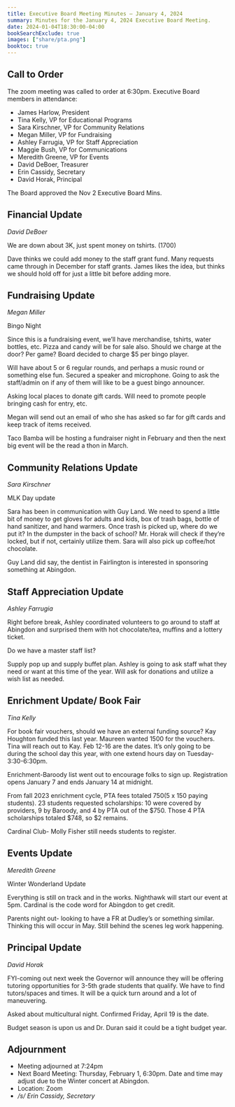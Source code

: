 ```yaml
---
title: Executive Board Meeting Minutes — January 4, 2024
summary: Minutes for the January 4, 2024 Executive Board Meeting.
date: 2024-01-04T18:30:00-04:00
bookSearchExclude: true
images: ["share/pta.png"]
booktoc: true
---
```


## Call to Order

The zoom meeting was called to order at 6:30pm. Executive Board members in attendance:

- James Harlow, President
- Tina Kelly, VP for Educational Programs
- Sara Kirschner, VP for Community Relations
- Megan Miller, VP for Fundraising
- Ashley Farrugia, VP for Staff Appreciation
- Maggie Bush, VP for Communications
- Meredith Greene, VP for Events
- David DeBoer, Treasurer
- Erin Cassidy, Secretary
- David Horak, Principal

The Board approved the Nov 2 Executive Board Mins. 

## Financial Update
*David DeBoer*

We are down about 3K, just spent money on tshirts. (1700)

Dave thinks we could add money to the staff grant fund. Many requests came through in December for staff grants. James likes the idea, but thinks we should hold off for just a little bit before adding more. 

## Fundraising Update
*Megan Miller*

Bingo Night

Since this is a fundraising event, we’ll have merchandise, tshirts, water bottles, etc. Pizza and candy will be for sale also. Should we charge at the door? Per game? Board decided to charge $5 per bingo player.

Will have about 5 or 6 regular rounds, and perhaps a music round or something else fun. Secured a speaker and microphone. Going to ask the staff/admin on if any of them will like to be a guest bingo announcer.

Asking local places to donate gift cards. Will need to promote people bringing cash for entry, etc.

Megan will send out an email of who she has asked so far for gift cards and keep track of items received.

Taco Bamba will be hosting a fundraiser night in February and then the next big event will be the read a thon in March.

## Community Relations Update
*Sara Kirschner*

MLK Day update

Sara has been in communication with Guy Land. We need to spend a little bit of money to get gloves for adults and kids, box of trash bags, bottle of hand sanitizer, and hand warmers. Once trash is picked up, where do we put it? In the dumpster in the back of school? Mr. Horak will check if they’re locked, but if not, certainly utilize them. Sara will also pick up coffee/hot chocolate.

Guy Land did say, the dentist in Fairlington is interested in sponsoring something at Abingdon. 

## Staff Appreciation Update

*Ashley Farrugia*

Right before break, Ashley coordinated volunteers to go around to staff at Abingdon and surprised them with hot chocolate/tea, muffins and a lottery ticket.

Do we have a master staff list?

Supply pop up and supply buffet plan. Ashley is going to ask staff what they need or want at this time of the year. Will ask for donations and utilize a wish list as needed. 

## Enrichment Update/ Book Fair
*Tina Kelly* 

For book fair vouchers, should we have an external funding source? Kay Houghton funded this last year. Maureen wanted 1500 for the vouchers. Tina will reach out to Kay. Feb 12-16 are the dates. It’s only going to be during the school day this year, with one extend hours day on Tuesday- 3:30-6:30pm.

Enrichment-Baroody list went out to encourage folks to sign up. Registration opens January 7 and ends January 14 at midnight.

From fall 2023 enrichment cycle, PTA fees totaled $750 ($5 x 150 paying students). 23 students requested scholarships: 10 were covered by providers, 9 by Baroody, and 4 by PTA out of the $750. Those 4 PTA scholarships totaled $748, so $2 remains.

Cardinal Club- Molly Fisher still needs students to register. 

## Events Update
*Meredith Greene* 

Winter Wonderland Update

Everything is still on track and in the works. Nighthawk will start our event at 5pm. Cardinal is the code word for Abingdon to get credit.

Parents night out- looking to have a FR at Dudley’s or something similar. Thinking this will occur in May. Still behind the scenes leg work happening.

## Principal Update
*David Horak*

FYI-coming out next week the Governor will announce they will be offering tutoring opportunities for 3-5th grade students that qualify. We have to find tutors/spaces and times. It will be a quick turn around and a lot of maneuvering.

Asked about multicultural night. Confirmed Friday, April 19 is the date.

Budget season is upon us and Dr. Duran said it could be a tight budget year. 

## Adjournment

- Meeting adjourned at 7:24pm
- Next Board Meeting: Thursday, February 1, 6:30pm. Date and time may adjust due to the Winter concert at Abingdon.
- Location: Zoom
- */s/ Erin Cassidy, Secretary*